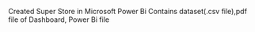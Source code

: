 Created Super Store in Microsoft Power Bi
Contains dataset(.csv file),pdf file of Dashboard, Power Bi file
